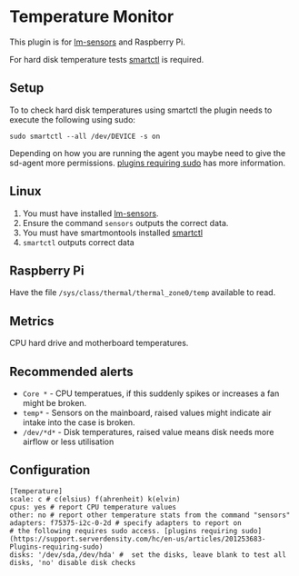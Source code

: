Temperature Monitor
===

This plugin is for [lm-sensors](http://www.lm-sensors.org/) and Raspberry Pi.

For hard disk temperature tests [smartctl](http://www.smartmontools.org/) is required.

Setup
---

To to check hard disk temperatures using smartctl the plugin needs to execute the following
using sudo:

`sudo smartctl --all /dev/DEVICE -s on`

Depending on how you are running the agent you maybe need to give the sd-agent more permissions.
[plugins requiring sudo](https://support.serverdensity.com/hc/en-us/articles/201253683-Plugins-requiring-sudo) 
has more information.

Linux
---
1. You must have installed [lm-sensors](http://www.lm-sensors.org/).
2. Ensure the command `sensors` outputs the correct data.
3. You must have smartmontools installed [smartctl](http://www.smartmontools.org/)
4. `smartctl` outputs correct data

Raspberry Pi
---
Have the file ```/sys/class/thermal/thermal_zone0/temp``` available to read.

Metrics
---
CPU hard drive and motherboard temperatures.

Recommended alerts
---
* `Core *` - CPU temperatues, if this suddenly spikes or increases a fan might be broken.
* `temp*` - Sensors on the mainboard, raised values might indicate air intake into the case is broken.
* `/dev/*d*` - Disk temperatures, raised value means disk needs more airflow or less utilisation

Configuration
---
```
[Temperature]
scale: c # c(elsius) f(ahrenheit) k(elvin)
cpus: yes # report CPU temperature values
other: no # report other temperature stats from the command "sensors"
adapters: f75375-i2c-0-2d # specify adapters to report on
# the following requires sudo access. [plugins requiring sudo](https://support.serverdensity.com/hc/en-us/articles/201253683-Plugins-requiring-sudo)
disks: '/dev/sda,/dev/hda' #  set the disks, leave blank to test all disks, 'no' disable disk checks
```
